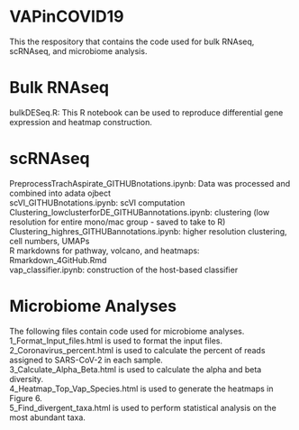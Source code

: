# VAPinCOVID19
This the respository that contains the code used for bulk RNAseq, scRNAseq, and microbiome analysis.

# Bulk RNAseq
bulkDESeq.R: This R notebook can be used to reproduce differential gene expression and heatmap construction.

# scRNAseq 
PreprocessTrachAspirate_GITHUBnotations.ipynb: Data was processed and combined into adata ojbect  
scVI_GITHUBnotations.ipynb: scVI computation  
Clustering_lowclusterforDE_GITHUBannotations.ipynb: clustering (low resolution for entire mono/mac group - saved to take to R)  
Clustering_highres_GITHUBannotations.ipynb: higher resolution clustering, cell numbers, UMAPs  
R markdowns for pathway, volcano, and heatmaps: Rmarkdown_4GitHub.Rmd  
vap_classifier.ipynb: construction of the host-based classifier

# Microbiome Analyses
The following files contain code used for microbiome analyses.  
1_Format_Input_files.html is used to format the input files.  
2_Coronavirus_percent.html is used to calculate the percent of reads assigned to SARS-CoV-2 in each sample.  
3_Calculate_Alpha_Beta.html is used to calculate the alpha and beta diversity.  
4_Heatmap_Top_Vap_Species.html is used to generate the heatmaps in Figure 6.  
5_Find_divergent_taxa.html is used to perform statistical analysis on the most abundant taxa.  
